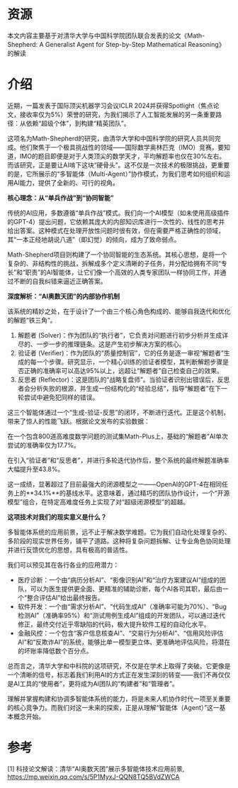 # 资源

本文内容主要基于对清华大学与中国科学院团队联合发表的论文《Math-Shepherd: A Generalist Agent for Step-by-Step Mathematical Reasoning》的解读

# 介绍

近期，一篇发表于国际顶尖机器学习会议ICLR 2024并获得Spotlight（焦点论文，接收率仅为5%）荣誉的研究，为我们揭示了人工智能发展的另一条重要路径：从依赖“超级个体”，到构建“精英团队”。

这项名为Math-Shepherd的研究，由清华大学和中国科学院的研究人员共同完成。他们聚焦于一个极具挑战性的领域——国际数学奥林匹克（IMO）竞赛。要知道，IMO的题目即便是对于人类顶尖的数学天才，平均解题率也仅在30%左右。而该研究，正是要让AI啃下这块“硬骨头”。这不仅是一次技术的极限挑战，更重要的是，它所展示的“多智能体（Multi-Agent）”协作模式，为我们思考如何组织和运用AI能力，提供了全新的、可行的视角。

**核心理念：从“单兵作战”到“协同智能”**

传统的AI应用，多数遵循“单兵作战”模式。我们向一个AI模型（如未使用高级插件的GPT-4）提出问题，它依赖其庞大的内部知识库进行一次性的、线性的思考并给出答案。这种模式在处理开放性问题时很有效，但在需要严格正确性的领域，其“一本正经地胡说八道”（即幻觉）的倾向，成为了致命弱点。

Math-Shepherd项目则构建了一个协同智能的生态系统。其核心思想，是将一个复杂的、非结构性的挑战，拆解成多个定义清晰的子任务，并分配给拥有不同“专长”和“职责”的AI智能体，让它们像一个高效的人类专家团队一样协同工作，并通过不断的自我纠错来逼近正确答案。

**深度解析：“AI奥数天团”的内部协作机制**

该系统的精妙之处，在于设计了一个由三个核心角色构成的、能够自我迭代和优化的解题“铁三角”。

1. 解题者 (Solver)：作为团队的“执行者”，它负责对问题进行初步分析并生成详尽的、一步一步的推理链条。这是产生初步解决方案的核心。
2. 验证者 (Verifier)：作为团队的“质量控制官”，它的任务是逐一审视“解题者”生成的每一个步骤。研究显示，一个精心训练的验证者模型，其判断解题步骤是否正确的准确率可以高达95%以上，远超让“解题者”自己检查自己的效果。
3. 反思者 (Reflector)：这是团队的“战略复盘师”。当验证者识别出错误后，反思者会分析失败的根源，并生成一份结构化的“经验总结”，指导“解题者”在下一轮尝试中避免犯同样的错误。

这三个智能体通过一个“生成-验证-反思”的闭环，不断进行迭代。正是这个机制，带来了惊人的性能飞跃。根据论文发布的实验数据：

在一个包含800道高难度数学问题的测试集Math-Plus上，基础的“解题者”AI单次尝试的准确率仅为17.7%。

在引入“验证者”和“反思者”，并进行多轮迭代协作后，整个系统的最终解题准确率大幅提升至43.8%。

这一成绩，显著超过了目前最强大的闭源模型之一——OpenAI的GPT-4在相同任务上的**34.1%**的基线水平。这意味着，通过精巧的团队协作设计，一个“开源模型”组合，在特定高难度任务上实现了对“超级闭源模型”的超越。

**这项技术对我们的现实意义是什么？**

多智能体系统的应用前景，远不止于解决数学难题。它为我们自动化处理复杂的、多阶段的现实世界任务，铺平了道路。这种将复杂问题拆解、让专业角色协同处理并进行反馈优化的思想，具有极高的普适性。

我们可以预见其在各行各业的应用潜力：

- 医疗诊断：一个由“病历分析AI”、“影像识别AI”和“治疗方案建议AI”组成的团队，可以为医生提供更全面、更精准的辅助诊断，每个AI各司其职，最后由一个“整合评估AI”给出最终报告。
- 软件开发：一个由“需求分析AI”、“代码生成AI”（准确率可能为70%）、“Bug检测AI”（准确率95%）和“测试用例生成AI”组成的开发团队，可以通过迭代修正，最终交付近乎零缺陷的代码，极大提升软件工程的自动化水平。
- 金融风控：一个包含“客户信息核查AI”、“交易行为分析AI”、“信用风险评估AI”和“反欺诈AI”的系统，能够比单一模型更立体、更准确地评估风险，将潜在的坏账率降低数个百分点。

总而言之，清华大学和中科院的这项研究，不仅是在学术上取得了突破。它更像是一个清晰的信号，标志着我们利用AI的方式正在发生深刻的转变——我们不再仅仅是AI工具的“使用者”，更将成为AI团队的“构建者”和“管理者”。

理解并掌握构建和协调多智能体系统的能力，将是未来人机协作时代一项至关重要的核心竞争力。而我们对这一未来的探索，正是从理解“智能体（Agent）”这一基本概念开始。

# 参考

[1] 科技论文解读：清华“AI奥数天团”展示多智能体技术应用前景, https://mp.weixin.qq.com/s/5P1MyxJ-QQN8TQ5BVdZWCA